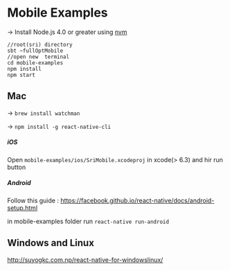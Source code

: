 # Mobile Examples 

-> Install Node.js 4.0 or greater using [nvm](https://github.com/creationix/nvm#installation)

```
//root(sri) directory
sbt ~fullOptMobile
//open new  terminal
cd mobile-examples
npm install
npm start
```

## Mac

-> `brew install watchman`

-> `npm install -g react-native-cli`

#####  iOS
Open  `mobile-examples/ios/SriMobile.xcodeproj` in xcode(> 6.3) and hir run button

##### Android
Follow this guide : https://facebook.github.io/react-native/docs/android-setup.html

in mobile-examples folder run `react-native run-android`

## Windows and Linux

http://suyogkc.com.np/react-native-for-windowslinux/